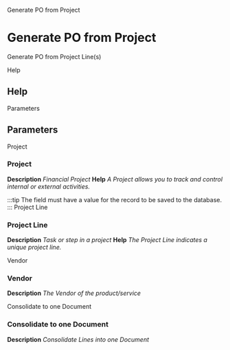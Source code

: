
Generate PO from Project
# Generate PO from Project


Generate PO from Project Line(s)

Help
## Help




Parameters
## Parameters


Project
### Project

**Description**
 *Financial Project*
**Help**
 *A Project allows you to track and control internal or external activities.*

:::tip
The field must have a value for the record to be saved to the database.
:::
Project Line
### Project Line

**Description**
 *Task or step in a project*
**Help**
 *The Project Line indicates a unique project line.*

Vendor
### Vendor

**Description**
 *The Vendor of the product/service*

Consolidate to one Document
### Consolidate to one Document

**Description**
 *Consolidate Lines into one Document*
